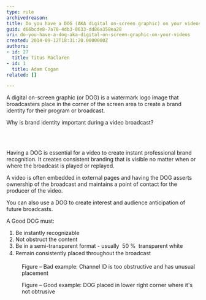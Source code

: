 ```yaml
---
type: rule
archivedreason: 
title: Do you have a DOG (AKA digital on-screen graphic) on your videos?
guid: d66bcde8-7a78-4db3-8633-dd86a358ea28
uri: do-you-have-a-dog-aka-digital-on-screen-graphic-on-your-videos
created: 2014-09-12T18:31:20.0000000Z
authors:
- id: 27
  title: Titus Maclaren
- id: 1
  title: Adam Cogan
related: []

---
```



<p>​A digital on-screen graphic (or DOG) is a watermark logo image that broadcasters place in the corner of the screen area to create a brand identity for their program or broadcast.</p><p>Why is brand identity important during a video broadcast? ​</p>
<br><excerpt class='endintro'></excerpt><br>
<p>Having a DOG is essential for a video to create instant professional brand recognition. It creates consistent branding that is visible no matter when or where the broadcast is played or replayed.&#160;</p><p>A video is often embedded in external pages and having the DOG asserts ownership of the broadcast and maintains a point of contact for the producer of the video.&#160;</p><p>You can also use a DOG to create interest and audience anticipation of future broadcasts.&#160;</p><p>A Good DOG must&#58;​</p>
<ol>
   <li>​Be instantly recognizable</li><li>Not obstruct the content</li><li>Be in a semi-transparent format - usually &#160;50 %&#160; transparent white &#160;&#160;</li><li>Remain consistently placed throughout the broa<span style="line-height&#58;1.6;">dcast</span></li></ol><dl class="badImage"><dt><img src="/PublishingImages/dog-bad.jpg" alt="" /></dt><dd>Figure – Bad example&#58; Channel ID is too obstructive and has unusual placement</dd></dl><dl class="goodImage"><dt><img src="/PublishingImages/dog-good.jpg" alt="" /></dt><dd>Figure – Good example&#58; DOG placed in lower right corner where it's not obtrusive</dd></dl>


